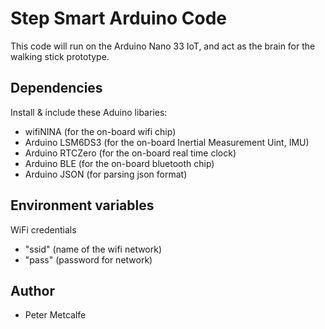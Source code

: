 # Step Smart Arduino Code

This code will run on the Arduino Nano 33 IoT, and act as the brain for the walking stick prototype.

## Dependencies
Install & include these Aduino libaries:
- wifiNINA (for the on-board wifi chip)
- Arduino LSM6DS3 (for the on-board Inertial Measurement Uint, IMU)
- Arduino RTCZero (for the on-board real time clock)
- Arduino BLE (for the on-board bluetooth chip)
- Arduino JSON (for parsing json format)

## Environment variables
WiFi credentials
- "ssid" (name of the wifi network)
- "pass" (password for network)

## Author
- Peter Metcalfe